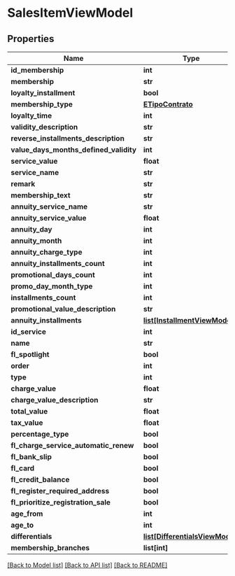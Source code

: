 # SalesItemViewModel

## Properties
Name | Type | Description | Notes
------------ | ------------- | ------------- | -------------
**id_membership** | **int** |  | [optional] 
**membership** | **str** |  | [optional] 
**loyalty_installment** | **bool** |  | [optional] 
**membership_type** | [**ETipoContrato**](ETipoContrato.md) |  | [optional] 
**loyalty_time** | **int** |  | [optional] 
**validity_description** | **str** |  | [optional] 
**reverse_installments_description** | **str** |  | [optional] 
**value_days_months_defined_validity** | **int** |  | [optional] 
**service_value** | **float** |  | [optional] 
**service_name** | **str** |  | [optional] 
**remark** | **str** |  | [optional] 
**membership_text** | **str** |  | [optional] 
**annuity_service_name** | **str** |  | [optional] 
**annuity_service_value** | **float** |  | [optional] 
**annuity_day** | **int** |  | [optional] 
**annuity_month** | **int** |  | [optional] 
**annuity_charge_type** | **int** |  | [optional] 
**annuity_installments_count** | **int** |  | [optional] 
**promotional_days_count** | **int** |  | [optional] 
**promo_day_month_type** | **int** |  | [optional] 
**installments_count** | **int** |  | [optional] 
**promotional_value_description** | **str** |  | [optional] 
**annuity_installments** | [**list[InstallmentViewModel]**](InstallmentViewModel.md) |  | [optional] 
**id_service** | **int** |  | [optional] 
**name** | **str** |  | [optional] 
**fl_spotlight** | **bool** |  | [optional] 
**order** | **int** |  | [optional] 
**type** | **int** |  | [optional] 
**charge_value** | **float** |  | [optional] 
**charge_value_description** | **str** |  | [optional] 
**total_value** | **float** |  | [optional] 
**tax_value** | **float** |  | [optional] 
**percentage_type** | **bool** |  | [optional] 
**fl_charge_service_automatic_renew** | **bool** |  | [optional] 
**fl_bank_slip** | **bool** |  | [optional] 
**fl_card** | **bool** |  | [optional] 
**fl_credit_balance** | **bool** |  | [optional] 
**fl_register_required_address** | **bool** |  | [optional] 
**fl_prioritize_registration_sale** | **bool** |  | [optional] 
**age_from** | **int** |  | [optional] 
**age_to** | **int** |  | [optional] 
**differentials** | [**list[DifferentialsViewModel]**](DifferentialsViewModel.md) |  | [optional] 
**membership_branches** | **list[int]** |  | [optional] 

[[Back to Model list]](../README.md#documentation-for-models) [[Back to API list]](../README.md#documentation-for-api-endpoints) [[Back to README]](../README.md)

